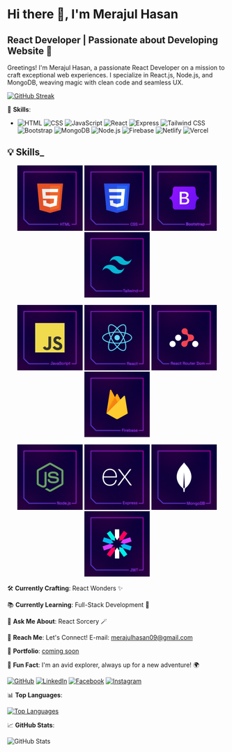 # Hi there 👋, I'm Merajul Hasan
## React Developer | Passionate about Developing Website 🚀

Greetings! I'm Merajul Hasan, a passionate React Developer on a mission to craft exceptional web experiences. I specialize in React.js, Node.js, and MongoDB, weaving magic with clean code and seamless UX.

[![GitHub Streak](https://github-readme-streak-stats.herokuapp.com?user=Merajul09)](https://git.io/streak-stats)

🚀 **Skills**:
- ![HTML](https://img.shields.io/badge/HTML5-E34F26?style=for-the-badge&logo=html5&logoColor=white) ![CSS](https://img.shields.io/badge/CSS3-1572B6?style=for-the-badge&logo=css3&logoColor=white) ![JavaScript](https://img.shields.io/badge/JavaScript-F7DF1E?style=for-the-badge&logo=javascript&logoColor=black) ![React](https://img.shields.io/badge/React-61DAFB?style=for-the-badge&logo=react&logoColor=white) ![Express](https://img.shields.io/badge/Express-000000?style=for-the-badge&logo=express&logoColor=white) ![Tailwind CSS](https://img.shields.io/badge/Tailwind_CSS-38B2AC?style=for-the-badge&logo=tailwind-css&logoColor=white) ![Bootstrap](https://img.shields.io/badge/Bootstrap-7952B3?style=for-the-badge&logo=bootstrap&logoColor=white) ![MongoDB](https://img.shields.io/badge/MongoDB-47A248?style=for-the-badge&logo=mongodb&logoColor=white) ![Node.js](https://img.shields.io/badge/Node.js-339933?style=for-the-badge&logo=node.js&logoColor=white) ![Firebase](https://img.shields.io/badge/Firebase-FFCA28?style=for-the-badge&logo=firebase&logoColor=black) ![Netlify](https://img.shields.io/badge/Netlify-00C7B7?style=for-the-badge&logo=netlify&logoColor=white) ![Vercel](https://img.shields.io/badge/Vercel-000000?style=for-the-badge&logo=vercel&logoColor=white)


## :bulb: Skills_

<p align="center">
<img height="150" src="https://raw.githubusercontent.com/Merajul09/Merajul09/main/Image/HTML.png"/>
<img height="150" src="https://raw.githubusercontent.com/Merajul09/Merajul09/main/Image/CSS.png"/>
<img height="150" src="https://raw.githubusercontent.com/Merajul09/Merajul09/main/Image/Bootstrap.png"/>
<img height="150" src="https://raw.githubusercontent.com/Merajul09/Merajul09/main/Image/Tailwind.png"/>
</p>
<p align="center">
<img height="150" src="https://raw.githubusercontent.com/Merajul09/Merajul09/main/Image/JavaScript.png"/>
<img height="150" src="https://raw.githubusercontent.com/Merajul09/Merajul09/main/Image/React.png"/>
<img height="150" src="https://raw.githubusercontent.com/Merajul09/Merajul09/main/Image/ReactRouterDom.png"/>
<img height="150" src="https://raw.githubusercontent.com/Merajul09/Merajul09/main/Image/Firebase.png"/>
</p>
<p align="center">
<img height="150" src="https://raw.githubusercontent.com/Merajul09/Merajul09/main/Image/Nodejs.png"/>
<img height="150" src="https://raw.githubusercontent.com/Merajul09/Merajul09/main/Image/Express.png"/>
<img height="150" src="https://raw.githubusercontent.com/Merajul09/Merajul09/main/Image/MongoDB.png"/>
<img height="150" src="https://raw.githubusercontent.com/Merajul09/Merajul09/main/Image/JWT.png"/>
</p>

🛠️ **Currently Crafting**: React Wonders ✨

📚 **Currently Learning**: Full-Stack Development 🚀

🔧 **Ask Me About**: React Sorcery 🪄

📧 **Reach Me**: Let's Connect! E-mail: merajulhasan09@gmail.com

🌟 **Portfolio**: [coming soon]()

🌟 **Fun Fact**: I'm an avid explorer, always up for a new adventure! 🌍

[![GitHub](https://img.shields.io/badge/GitHub-%23121011.svg?style=for-the-badge&logo=github&logoColor=white)](https://github.com/Merajul09) [![LinkedIn](https://img.shields.io/badge/LinkedIn-%230077B5.svg?style=for-the-badge&logo=linkedin&logoColor=white)](https://www.linkedin.com/in/merajulhasan09/) [![Facebook](https://img.shields.io/badge/Facebook-%231877F2.svg?style=for-the-badge&logo=facebook&logoColor=white)](https://www.facebook.com/merajulhasan09/) [![Instagram](https://img.shields.io/badge/Instagram-%23E4405F.svg?style=for-the-badge&logo=instagram&logoColor=white)](https://www.instagram.com/merajulhasan09/)

📊 **Top Languages**:

[![Top Languages](https://github-readme-stats.vercel.app/api/top-langs/?username=Merajul09&layout=compact)](https://github.com/anuraghazra/github-readme-stats)

📈 **GitHub Stats**:

![GitHub Stats](https://github-readme-stats.vercel.app/api?username=Merajul09&show_icons=true&count_private=true)